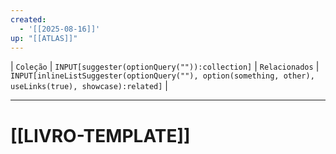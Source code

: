```yaml
---
created:
  - '[[2025-08-16]]'
up: "[[ATLAS]]"
---
```

| `Coleção` | `INPUT[suggester(optionQuery("")):collection]`   | `Relacionados` | `INPUT[inlineListSuggester(optionQuery(""), option(something, other),  useLinks(true), showcase):related]`  |

---

# [[LIVRO-TEMPLATE]] 


